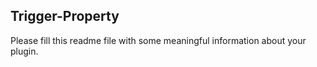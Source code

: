 ## Trigger-Property

Please fill this readme file with some meaningful information about your plugin.

